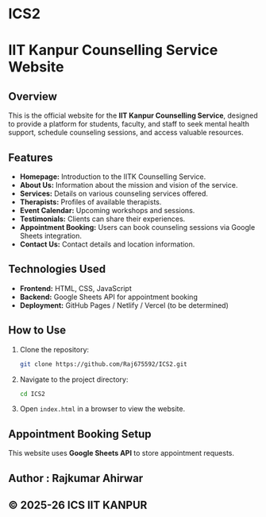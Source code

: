 # ICS2
# IIT Kanpur Counselling Service Website

## Overview
This is the official website for the **IIT Kanpur Counselling Service**, designed to provide a platform for students, faculty, and staff to seek mental health support, schedule counseling sessions, and access valuable resources.

## Features
- **Homepage:** Introduction to the IITK Counselling Service.
- **About Us:** Information about the mission and vision of the service.
- **Services:** Details on various counseling services offered.
- **Therapists:** Profiles of available therapists.
- **Event Calendar:** Upcoming workshops and sessions.
- **Testimonials:** Clients can share their experiences.
- **Appointment Booking:** Users can book counseling sessions via Google Sheets integration.
- **Contact Us:** Contact details and location information.

## Technologies Used
- **Frontend:** HTML, CSS, JavaScript
- **Backend:** Google Sheets API for appointment booking
- **Deployment:** GitHub Pages / Netlify / Vercel (to be determined)

## How to Use
1. Clone the repository:
   ```sh
   git clone https://github.com/Raj675592/ICS2.git
   ```
2. Navigate to the project directory:
   ```sh
   cd ICS2
   ```
3. Open `index.html` in a browser to view the website.

## Appointment Booking Setup
This website uses **Google Sheets API** to store appointment requests.






## Author : Rajkumar Ahirwar

## &copy; 2025-26 ICS IIT KANPUR

